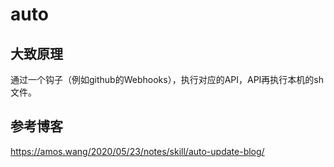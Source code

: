# auto

## 大致原理

通过一个钩子（例如github的Webhooks），执行对应的API，API再执行本机的sh文件。

## 参考博客

https://amos.wang/2020/05/23/notes/skill/auto-update-blog/